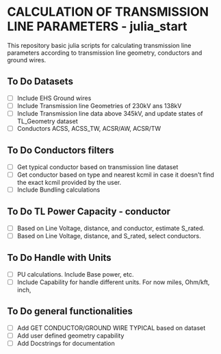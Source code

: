 # CALCULATION OF TRANSMISSION LINE PARAMETERS - julia_start

This repository basic julia scripts for calculating transmission line parameters according to transmission line geometry, conductors and ground wires.

## To Do Datasets
- [ ] Include EHS Ground wires
- [ ] Include Transmission line Geometries of 230kV ans 138kV
- [ ] Include Transmission line data above 345kV, and update states of TL_Geometry dataset
- [ ] Conductors ACSS, ACSS_TW, ACSR/AW, ACSR/TW

## To Do Conductors filters
- [ ] Get typical conductor based on transmission line dataset
- [ ] Get conductor based on type and nearest kcmil in case it doesn't find the exact kcmil provided by the user.
- [ ] Include Bundling calculations

## To Do TL Power Capacity - conductor
- [ ] Based on Line Voltage, distance, and conductor, estimate S_rated.
- [ ] Based on Line Voltage, distance, and S_rated, select conductors. 

## To Do Handle with Units
- [ ] PU calculations. Include Base power, etc.
- [ ] Include Capability for handle different units. For now miles, Ohm/kft, inch, 

## To Do general functionalities
- [ ] Add GET CONDUCTOR/GROUND WIRE TYPICAL based on dataset
- [ ] Add user defined geometry capability
- [ ] Add Docstrings for documentation
